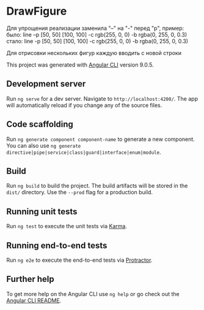 # DrawFigure

Для упрощения реализации заменила "–" на "-" перед "p", пример:
было: line –p [50, 50] [100, 100] -c rgb(255, 0, 0) -b rgba(0, 255, 0, 0.3)
стало: line -p [50, 50] [100, 100] -c rgb(255, 0, 0) -b rgba(0, 255, 0, 0.3)  

Для отрисовки нескольких фигур каждую вводить с новой строки

This project was generated with [Angular CLI](https://github.com/angular/angular-cli) version 9.0.5.

## Development server

Run `ng serve` for a dev server. Navigate to `http://localhost:4200/`. The app will automatically reload if you change any of the source files.

## Code scaffolding

Run `ng generate component component-name` to generate a new component. You can also use `ng generate directive|pipe|service|class|guard|interface|enum|module`.

## Build

Run `ng build` to build the project. The build artifacts will be stored in the `dist/` directory. Use the `--prod` flag for a production build.

## Running unit tests

Run `ng test` to execute the unit tests via [Karma](https://karma-runner.github.io).

## Running end-to-end tests

Run `ng e2e` to execute the end-to-end tests via [Protractor](http://www.protractortest.org/).

## Further help

To get more help on the Angular CLI use `ng help` or go check out the [Angular CLI README](https://github.com/angular/angular-cli/blob/master/README.md).
